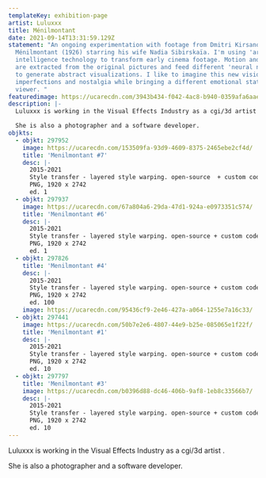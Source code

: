 ```yaml
---
templateKey: exhibition-page
artist: Luluxxx
title: Ménilmontant
date: 2021-09-14T13:31:59.129Z
statement: "An ongoing experimentation with footage from Dmitri Kirsanoff's
  Ménilmontant (1926) starring his wife Nadia Sibirskaïa. I'm using 'artificial
  intelligence technology to transform early cinema footage. Motion and shapes
  are extracted from the original pictures and feed different 'neural networks'
  to generate abstract visualizations. I like to imagine this new vision embeds
  imperfections and nostalgia while bringing a different emotional state to the
  viewer. "
featuredimage: https://ucarecdn.com/3943b434-f042-4ac8-b940-0359afa6aae2/main_page_lulu.jpg
description: |-
  Luluxxx is working in the Visual Effects Industry as a cgi/3d artist . 

  She is also a photographer and a software developer.
objkts:
  - objkt: 297952
    image: https://ucarecdn.com/153509fa-93d9-4609-8375-2465ebe2cf4d/
    title: 'Menilmontant #7'
    desc: |-
      2015-2021
      Style transfer - layered style warping. open-source  + custom code
      PNG, 1920 x 2742
      ed. 1
  - objkt: 297937
    image: https://ucarecdn.com/67a804a6-29da-47d1-924a-e0973351c574/
    title: 'Menilmontant #6'
    desc: |-
      2015-2021
      Style transfer - layered style warping. open-source + custom code
      PNG, 1920 x 2742
      ed. 1
  - objkt: 297826
    title: 'Menilmontant #4'
    desc: |-
      2015-2021
      Style transfer - layered style warping. open-source + custom code
      PNG, 1920 x 2742
      ed. 100
    image: https://ucarecdn.com/95436cf9-2e46-427a-a064-1255e7a16c33/
  - objkt: 297441
    image: https://ucarecdn.com/50b7e2e6-4807-44e9-b25e-085065e1f22f/
    title: 'Menilmontant #1'
    desc: |-
      2015-2021
      Style transfer - layered style warping. open-source + custom code
      PNG, 1920 x 2742
      ed. 10
  - objkt: 297797
    title: 'Menilmontant #3'
    image: https://ucarecdn.com/b0396d88-dc46-406b-9af8-1eb8c33566b7/
    desc: |-
      2015-2021
      Style transfer - layered style warping. open-source + custom code
      PNG, 1920 x 2742
      ed. 10
---
```


Luluxxx is working in the Visual Effects Industry as a cgi/3d artist .

She is also a photographer and a software developer.
